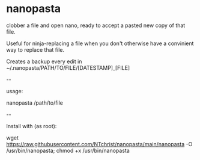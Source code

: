 # nanopasta
clobber a file and open nano, ready to accept a pasted new copy of that file.

Useful for ninja-replacing a file when you don't otherwise have a convinient way to replace that file.

Creates a backup every edit in ~/.nanopasta/PATH/TO/FILE/[DATESTAMP]_[FILE]

--

usage:

nanopasta /path/to/file

--

Install with (as root):

wget https://raw.githubusercontent.com/NTchrist/nanopasta/main/nanopasta -O /usr/bin/nanopasta; chmod +x /usr/bin/nanopasta
